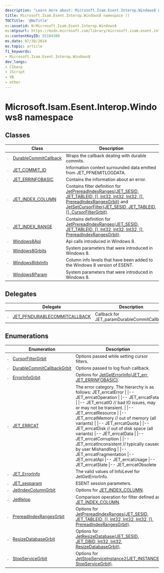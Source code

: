 ```yaml
---
description: "Learn more about: Microsoft.Isam.Esent.Interop.Windows8 namespace"
title: Microsoft.Isam.Esent.Interop.Windows8 namespace ()
TOCTitle: '@NoTitle'
ms:assetid: N:Microsoft.Isam.Esent.Interop.Windows8
ms:mtpsurl: https://msdn.microsoft.com/library/microsoft.isam.esent.interop.windows8(v=EXCHG.10)
ms:contentKeyID: 55104389
ms.date: 07/30/2014
ms.topic: article
f1_keywords:
- Microsoft.Isam.Esent.Interop.Windows8
dev_langs:
- CSharp
- JScript
- VB
- other
---
```


# Microsoft.Isam.Esent.Interop.Windows8 namespace

## Classes

<table>
<thead>
<tr class="header">
<th> </th>
<th>Class</th>
<th>Description</th>
</tr>
</thead>
<tbody>
<tr class="odd">
<td><img src="../images/dn292085.pubclass(EXCHG.10).gif" title="Public class" alt="Public class" /></td>
<td><a href="dn335323(v=exchg.10).md">DurableCommitCallback</a></td>
<td>Wraps the callback dealing with durable commits.</td>
</tr>
<tr class="even">
<td><img src="../images/dn292085.pubclass(EXCHG.10).gif" title="Public class" alt="Public class" /></td>
<td><a href="dn335448(v=exchg.10).md">JET_COMMIT_ID</a></td>
<td>Information context surrounded data emitted from JET_PFNEMITLOGDATA.</td>
</tr>
<tr class="odd">
<td><img src="../images/dn292085.pubclass(EXCHG.10).gif" title="Public class" alt="Public class" /></td>
<td><a href="dn335334(v=exchg.10).md">JET_ERRINFOBASIC</a></td>
<td>Contains the information about an error.</td>
</tr>
<tr class="even">
<td><img src="../images/dn292085.pubclass(EXCHG.10).gif" title="Public class" alt="Public class" /></td>
<td><a href="dn335349(v=exchg.10).md">JET_INDEX_COLUMN</a></td>
<td>Contains filter definition for <a href="dn335382(v=exchg.10).md">JetPrereadIndexRanges(JET_SESID, JET_TABLEID, [], Int32, Int32, Int32, [], PrereadIndexRangesGrbit)</a> and <a href="dn335383(v=exchg.10).md">JetSetCursorFilter(JET_SESID, JET_TABLEID, [], CursorFilterGrbit)</a>.</td>
</tr>
<tr class="odd">
<td><img src="../images/dn292085.pubclass(EXCHG.10).gif" title="Public class" alt="Public class" /></td>
<td><a href="dn335481(v=exchg.10).md">JET_INDEX_RANGE</a></td>
<td>Contains definition for <a href="dn335382(v=exchg.10).md">JetPrereadIndexRanges(JET_SESID, JET_TABLEID, [], Int32, Int32, Int32, [], PrereadIndexRangesGrbit)</a>.</td>
</tr>
<tr class="even">
<td><img src="../images/dn292085.pubclass(EXCHG.10).gif" title="Public class" alt="Public class" /></td>
<td><a href="dn335490(v=exchg.10).md">Windows8Api</a></td>
<td>Api calls introduced in Windows 8.</td>
</tr>
<tr class="odd">
<td><img src="../images/dn292085.pubclass(EXCHG.10).gif" title="Public class" alt="Public class" /></td>
<td><a href="dn335391(v=exchg.10).md">Windows8Grbits</a></td>
<td>System parameters that were introduced in Windows 8.</td>
</tr>
<tr class="even">
<td><img src="../images/dn292085.pubclass(EXCHG.10).gif" title="Public class" alt="Public class" /></td>
<td><a href="dn335399(v=exchg.10).md">Windows8IdxInfo</a></td>
<td>Column info levels that have been added to the Windows 8 version of ESENT.</td>
</tr>
<tr class="odd">
<td><img src="../images/dn292085.pubclass(EXCHG.10).gif" title="Public class" alt="Public class" /></td>
<td><a href="dn335398(v=exchg.10).md">Windows8Param</a></td>
<td>System parameters that were introduced in Windows 8.</td>
</tr>
</tbody>
</table>


## Delegates

<table>
<thead>
<tr class="header">
<th> </th>
<th>Delegate</th>
<th>Description</th>
</tr>
</thead>
<tbody>
<tr class="odd">
<td><img src="../images/hh596136.pubdelegate(exchg.10).gif" title="Public delegate" alt="Public delegate" /></td>
<td><a href="dn335363(v=exchg.10).md">JET_PFNDURABLECOMMITCALLBACK</a></td>
<td>Callback for JET_paramDurableCommitCallback.</td>
</tr>
</tbody>
</table>


## Enumerations

<table>
<thead>
<tr class="header">
<th> </th>
<th>Enumeration</th>
<th>Description</th>
</tr>
</thead>
<tbody>
<tr class="odd">
<td><img src="../images/hh596136.pubenumeration(exchg.10).gif" title="Public enumeration" alt="Public enumeration" /></td>
<td><a href="dn335440(v=exchg.10).md">CursorFilterGrbit</a></td>
<td>Options passed while setting cursor filters.</td>
</tr>
<tr class="even">
<td><img src="../images/hh596136.pubenumeration(exchg.10).gif" title="Public enumeration" alt="Public enumeration" /></td>
<td><a href="dn335446(v=exchg.10).md">DurableCommitCallbackGrbit</a></td>
<td>Options passed to log flush callback.</td>
</tr>
<tr class="odd">
<td><img src="../images/hh596136.pubenumeration(exchg.10).gif" title="Public enumeration" alt="Public enumeration" /></td>
<td><a href="dn335447(v=exchg.10).md">ErrorInfoGrbit</a></td>
<td>Options for <a href="dn335493(v=exchg.10).md">JetGetErrorInfo(JET_err, JET_ERRINFOBASIC)</a>.</td>
</tr>
<tr class="even">
<td><img src="../images/hh596136.pubenumeration(exchg.10).gif" title="Public enumeration" alt="Public enumeration" /></td>
<td><a href="dn335469(v=exchg.10).md">JET_ERRCAT</a></td>
<td>The error category. The hierarchy is as follows: JET_errcatError | |-- JET_errcatOperation | |-- JET_errcatFatal | |-- JET_errcatIO // bad IO issues, may or may not be transient. | |-- JET_errcatResource | |-- JET_errcatMemory // out of memory (all variants) | |-- JET_errcatQuota | |-- JET_errcatDisk // out of disk space (all variants) |-- JET_errcatData | |-- JET_errcatCorruption | |-- JET_errcatInconsistent // typically caused by user Mishandling | |-- JET_errcatFragmentation |-- JET_errcatApi |-- JET_errcatUsage |-- JET_errcatState |-- JET_errcatObsolete</td>
</tr>
<tr class="odd">
<td><img src="../images/hh596136.pubenumeration(exchg.10).gif" title="Public enumeration" alt="Public enumeration" /></td>
<td><a href="dn335352(v=exchg.10).md">JET_ErrorInfo</a></td>
<td>The valid values of InfoLevel for JetGetErrorInfo.</td>
</tr>
<tr class="even">
<td><img src="../images/hh596136.pubenumeration(exchg.10).gif" title="Public enumeration" alt="Public enumeration" /></td>
<td><a href="dn335486(v=exchg.10).md">JET_sesparam</a></td>
<td>ESENT session parameters.</td>
</tr>
<tr class="odd">
<td><img src="../images/hh596136.pubenumeration(exchg.10).gif" title="Public enumeration" alt="Public enumeration" /></td>
<td><a href="dn335365(v=exchg.10).md">JetIndexColumnGrbit</a></td>
<td>Options for <a href="dn335349(v=exchg.10).md">JET_INDEX_COLUMN</a>.</td>
</tr>
<tr class="even">
<td><img src="../images/hh596136.pubenumeration(exchg.10).gif" title="Public enumeration" alt="Public enumeration" /></td>
<td><a href="dn335491(v=exchg.10).md">JetRelop</a></td>
<td>Comparison operation for filter defined as <a href="dn335349(v=exchg.10).md">JET_INDEX_COLUMN</a>.</td>
</tr>
<tr class="odd">
<td><img src="../images/hh596136.pubenumeration(exchg.10).gif" title="Public enumeration" alt="Public enumeration" /></td>
<td><a href="dn335366(v=exchg.10).md">PrereadIndexRangesGrbit</a></td>
<td>Options for <a href="dn335382(v=exchg.10).md">JetPrereadIndexRanges(JET_SESID, JET_TABLEID, [], Int32, Int32, Int32, [], PrereadIndexRangesGrbit)</a>.</td>
</tr>
<tr class="even">
<td><img src="../images/hh596136.pubenumeration(exchg.10).gif" title="Public enumeration" alt="Public enumeration" /></td>
<td><a href="dn335369(v=exchg.10).md">ResizeDatabaseGrbit</a></td>
<td>Options for <a href="dn335496(v=exchg.10).md">JetResizeDatabase(JET_SESID, JET_DBID, Int32, Int32, ResizeDatabaseGrbit)</a>.</td>
</tr>
<tr class="odd">
<td><img src="../images/hh596136.pubenumeration(exchg.10).gif" title="Public enumeration" alt="Public enumeration" /></td>
<td><a href="dn335370(v=exchg.10).md">StopServiceGrbit</a></td>
<td>Options for <a href="dn335494(v=exchg.10).md">JetStopServiceInstance2(JET_INSTANCE, StopServiceGrbit)</a>.</td>
</tr>
</tbody>
</table>


